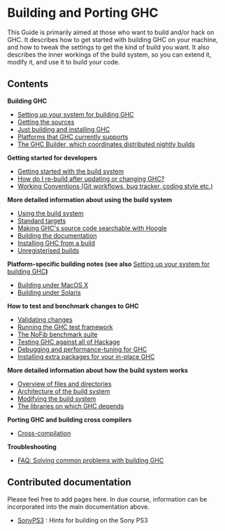 # Building and Porting GHC



This Guide is primarily aimed at those who want to build and/or
hack on GHC.  It describes how to get started with building GHC on your
machine, and how to tweak the settings to get the kind of build you
want.  It also describes the inner workings of the build system, so you
can extend it, modify it, and use it to build your code.


## Contents



**Building GHC**


- [Setting up your system for building GHC](building/preparation)
- [Getting the sources](building/getting-the-sources)
- [Just building and installing GHC](building/quick-start)
- [Platforms that GHC currently supports](platforms)
- [The GHC Builder, which coordinates distributed nightly builds](builder)


**Getting started for developers**


- [Getting started with the build system](building/hacking)
- [How do I re-build after updating or changing GHC?](building/rebuilding)
- [Working Conventions (Git workflows, bug tracker, coding style etc.) ](working-conventions)


**More detailed information about using the build system**


- [Using the build system](building/using)
- [Standard targets](building/standard-targets)
- [Making GHC's source code searchable with Hoogle](building/hoogle)
- [Building the documentation](building/docs)
- [Installing GHC from a build](building/installing)
- [Unregisterised builds](building/unregisterised)


**Platform-specific building notes (see also** [Setting up your system for building GHC](building/preparation)**)**


- [Building under MacOS X](building/mac-osx)
- [Building under Solaris](building/solaris)


**How to test and benchmark changes to GHC**


- [Validating changes](testing-patches)
- [Running the GHC test framework](building/running-tests)
- [The NoFib benchmark suite](building/running-no-fib)
- [Testing GHC against all of Hackage](hackage-testing)
- [Debugging and performance-tuning for GHC](debugging)
- [Installing extra packages for your in-place GHC](debugging/installing-packages-inplace)


**More detailed information about how the build system works**


- [Overview of files and directories](commentary/source-tree)
- [Architecture of the build system](building/architecture)
- [Modifying the build system](building/modifying)
- [The libraries on which GHC depends](commentary/libraries)


**Porting GHC and building cross compilers**


- [Cross-compilation](building/cross-compiling)


**Troubleshooting**


- [FAQ: Solving common problems with building GHC](building/troubleshooting)

## Contributed documentation



Please feel free to add pages here.  In due course, information can be incorporated into the main documentation above.


- [SonyPS3](sony-p-s3) : Hints for building on the Sony PS3
